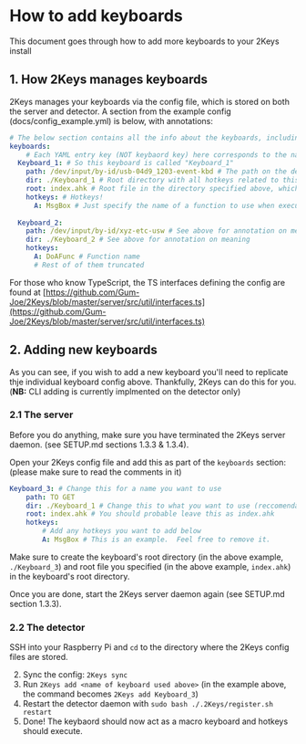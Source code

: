 # How to add keyboards
This document goes through how to add more keyboards to your 2Keys install

## 1. How 2Keys manages keyboards
2Keys manages your keyboards via the config file, which is stored on both the server and detector.
A section from the example config (docs/config_example.yml) is below, with annotations:
```yml
# The below section contains all the info about the keyboards, including hotkeys
keyboards:
	# Each YAML entry key (NOT keybaord key) here corresponds to the name of the keyboard that 2Keys uses
  Keyboard_1: # So this keyboard is called "Keyboard_1"
    path: /dev/input/by-id/usb-04d9_1203-event-kbd # The path on the detector that is watched to detect keystrokes
    dir: ./Keyboard_1 # Root directory with all hotkeys related to this keyboard in
    root: index.ahk # Root file in the directory specified above, which all hotkeys are imported to. Is loaded before execting a hotkey function
    hotkeys: # Hotkeys!
      A: MsgBox # Just specify the name of a function to use when executing hotkeys
	
  Keyboard_2:
    path: /dev/input/by-id/xyz-etc-usw # See above for annotation on meaning
    dir: ./Keyboard_2 # See above for annotation on meaning
    hotkeys:
      A: DoAFunc # Function name
      # Rest of of them truncated
```

For those who know TypeScript, the TS interfaces defining the config are found at [https://github.com/Gum-Joe/2Keys/blob/master/server/src/util/interfaces.ts](https://github.com/Gum-Joe/2Keys/blob/master/server/src/util/interfaces.ts)

## 2. Adding new keyboards
As you can see, if you wish to add a new keyboard you'll need to replicate thje individual keyboard config above.  Thankfully, 2Keys can do this for you.
(**NB:** CLI adding is currently implmented on the detector only)

### 2.1 The server
Before you do anything, make sure you have terminated the 2Keys server daemon. (see SETUP.md sections 1.3.3 & 1.3.4).

Open your 2Keys config file and add this as part of the `keyboards` section:
(please make sure to read the comments in it)

```yml
Keyboard_3: # Change this for a name you want to use
	path: TO GET
	dir: ./Keyboard_1 # Change this to what you want to use (reccomendation: use the name of the keybaord)
	root: index.ahk # You should probable leave this as index.ahk
	hotkeys:
		# Add any hotkeys you want to add below
		A: MsgBox # This is an example.  Feel free to remove it.
```

Make sure to create the keyboard's root directory (in the above example, `./Keyboard_3`) and root file you specified (in the above example, `index.ahk`) in the keyboard's root directory.

Once you are done, start the 2Keys server daemon again (see SETUP.md section 1.3.3).

### 2.2 The detector
SSH into your Raspberry Pi and `cd` to the directory where the 2Keys config files are stored.

2. Sync the config: `2Keys sync`
2. Run `2Keys add <name of keyboard used above>` (in the example above, the command becomes `2Keys add Keyboard_3`)
3. Restart the detector daemon with `sudo bash ./.2Keys/register.sh restart`
4. Done! The keybaord should now act as a macro keyboard and hotkeys should execute.